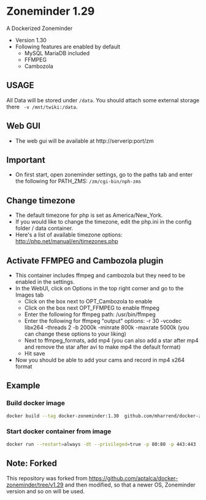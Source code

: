 # Zoneminder 1.29
A Dockerized Zoneminder
* Version 1.30
* Following features are enabled by default
  * MySQL MariaDB included
  * FFMPEG
  * Cambozola

## USAGE
All Data will be stored under `/data`. You should attach some
external storage there ` -v /mnt/twiki:/data`.

## Web GUI
* The web gui will be available at http://serverip:port/zm

## Important
* On first start, open zoneminder settings, go to the paths tab and enter the following for PATH_ZMS: ```/zm/cgi-bin/nph-zms```

## Change timezone
* The default timezone for php is set as America/New_York.
* If you would like to change the timezone, edit the php.ini in the config folder / data container.
* Here's a list of available timezone options: http://php.net/manual/en/timezones.php


## Activate FFMPEG and Cambozola plugin
* This container includes ffmpeg and cambozola but they need to be enabled in the settings. 
* In the WebUI, click on Options in the top right corner and go to the Images tab
  * Click on the box next to OPT_Cambozola to enable
  * Click on the box next OPT_FFMPEG to enable ffmpeg
  * Enter the following for ffmpeg path: /usr/bin/ffmpeg
  * Enter the following for ffmpeg "output" options: -r 30 -vcodec libx264 -threads 2 -b 2000k -minrate 800k -maxrate 5000k (you can change these options to your liking)
  * Next to ffmpeg_formats, add mp4 (you can also add a star after mp4 and remove the star after avi to make mp4 the default format)
  * Hit save
* Now you should be able to add your cams and record in mp4 x264 format


## Example

### Build docker image
```bash
docker build --tag docker-zoneminder:1.30  github.com/mharrend/docker-zoneminder
```

### Start docker container from image
```bash
docker run --restart=always -dt --privileged=true -p 80:80 -p 443:443 -v /docker:/data:rw -v /etc/localtime:/etc/localtime:ro  docker-zoneminder/1.30
```





## Note: Forked
This repository was forked from https://github.com/aptalca/docker-zoneminder/tree/v1.29 and then modified, so that a newer OS, Zoneminder version and so on will be used.

